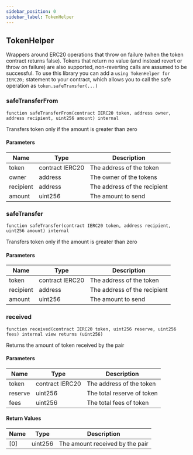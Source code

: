 ```yaml
---
sidebar_position: 0
sidebar_label: TokenHelper
---
```


## TokenHelper

Wrappers around ERC20 operations that throw on failure (when the token
contract returns false). Tokens that return no value (and instead revert or
throw on failure) are also supported, non-reverting calls are assumed to be
successful.
To use this library you can add a `using TokenHelper for IERC20;` statement to your contract,
which allows you to call the safe operation as `token.safeTransfer(...)`

### safeTransferFrom

```solidity
function safeTransferFrom(contract IERC20 token, address owner, address recipient, uint256 amount) internal
```

Transfers token only if the amount is greater than zero

#### Parameters

| Name | Type | Description |
| ---- | ---- | ----------- |
| token | contract IERC20 | The address of the token |
| owner | address | The owner of the tokens |
| recipient | address | The address of the recipient |
| amount | uint256 | The amount to send |

### safeTransfer

```solidity
function safeTransfer(contract IERC20 token, address recipient, uint256 amount) internal
```

Transfers token only if the amount is greater than zero

#### Parameters

| Name | Type | Description |
| ---- | ---- | ----------- |
| token | contract IERC20 | The address of the token |
| recipient | address | The address of the recipient |
| amount | uint256 | The amount to send |

### received

```solidity
function received(contract IERC20 token, uint256 reserve, uint256 fees) internal view returns (uint256)
```

Returns the amount of token received by the pair

#### Parameters

| Name | Type | Description |
| ---- | ---- | ----------- |
| token | contract IERC20 | The address of the token |
| reserve | uint256 | The total reserve of token |
| fees | uint256 | The total fees of token |

#### Return Values

| Name | Type | Description |
| ---- | ---- | ----------- |
| [0] | uint256 | The amount received by the pair |

